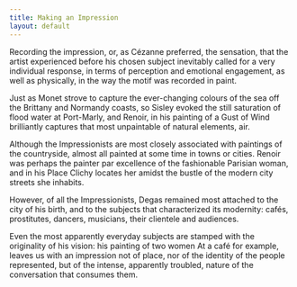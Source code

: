 ```yaml
---
title: Making an Impression
layout: default
---
```

Recording the impression, or, as Cézanne preferred, the sensation, that the artist experienced before his chosen subject inevitably called for a very individual response, in terms of perception and emotional engagement, as well as physically, in the way the motif was recorded in paint.

Just as Monet strove to capture the ever-changing colours of the sea off the Brittany and Normandy coasts, so Sisley evoked the still saturation of flood water at Port-Marly, and Renoir, in his painting of a Gust of Wind brilliantly captures that most unpaintable of natural elements, air.

Although the Impressionists are most closely associated with paintings of the countryside, almost all painted at some time in towns or cities. Renoir was perhaps the painter par excellence of the fashionable Parisian woman, and in his Place Clichy locates her amidst the bustle of the modern city streets she inhabits.

However, of all the Impressionists, Degas remained most attached to the city of his birth, and to the subjects that characterized its modernity: cafés, prostitutes, dancers, musicians, their clientele and audiences.

Even the most apparently everyday subjects are stamped with the originality of his vision: his painting of two women At a café for example, leaves us with an impression not of place, nor of the identity of the people represented, but of the intense, apparently troubled, nature of the conversation that consumes them.
